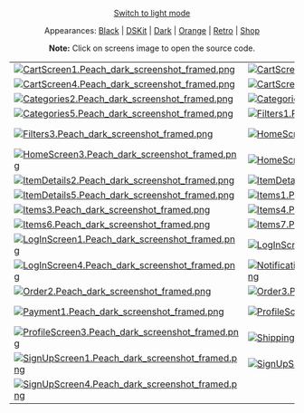 <p align='center'><a href="ScreensGallery_Peach_light.md">Switch to light mode</a></p>
<p align='center'>Appearances:
<a href="ScreensGallery_Black_dark.md">Black</a> | <a href="ScreensGallery_DSKit_dark.md">DSKit</a> | <a href="ScreensGallery_Dark_dark.md">Dark</a> | <a href="ScreensGallery_Orange_dark.md">Orange</a> | <a href="ScreensGallery_Retro_dark.md">Retro</a> | <a href="ScreensGallery_Shop_dark.md">Shop</a>
</p>
<p align='center'><b>Note:</b> Click on screens image to open the source code.</p>
<table>
<tr>
<td><a href="../DSKitExplorer/Screens/./CartScreen1.swift"><img src="Screenshots/./CartScreen1.Peach_dark_screenshot_framed.png" alt="CartScreen1.Peach_dark_screenshot_framed.png"></a></td>
<td><a href="../DSKitExplorer/Screens/./CartScreen2.swift"><img src="Screenshots/./CartScreen2.Peach_dark_screenshot_framed.png" alt="CartScreen2.Peach_dark_screenshot_framed.png"></a></td>
<td><a href="../DSKitExplorer/Screens/./CartScreen3.swift"><img src="Screenshots/./CartScreen3.Peach_dark_screenshot_framed.png" alt="CartScreen3.Peach_dark_screenshot_framed.png"></a></td>
</tr>
<tr>
<td><a href="../DSKitExplorer/Screens/./CartScreen4.swift"><img src="Screenshots/./CartScreen4.Peach_dark_screenshot_framed.png" alt="CartScreen4.Peach_dark_screenshot_framed.png"></a></td>
<td><a href="../DSKitExplorer/Screens/./CartScreen5.swift"><img src="Screenshots/./CartScreen5.Peach_dark_screenshot_framed.png" alt="CartScreen5.Peach_dark_screenshot_framed.png"></a></td>
<td><a href="../DSKitExplorer/Screens/./Categories1.swift"><img src="Screenshots/./Categories1.Peach_dark_screenshot_framed.png" alt="Categories1.Peach_dark_screenshot_framed.png"></a></td>
</tr>
<tr>
<td><a href="../DSKitExplorer/Screens/./Categories2.swift"><img src="Screenshots/./Categories2.Peach_dark_screenshot_framed.png" alt="Categories2.Peach_dark_screenshot_framed.png"></a></td>
<td><a href="../DSKitExplorer/Screens/./Categories3.swift"><img src="Screenshots/./Categories3.Peach_dark_screenshot_framed.png" alt="Categories3.Peach_dark_screenshot_framed.png"></a></td>
<td><a href="../DSKitExplorer/Screens/./Categories4.swift"><img src="Screenshots/./Categories4.Peach_dark_screenshot_framed.png" alt="Categories4.Peach_dark_screenshot_framed.png"></a></td>
</tr>
<tr>
<td><a href="../DSKitExplorer/Screens/./Categories5.swift"><img src="Screenshots/./Categories5.Peach_dark_screenshot_framed.png" alt="Categories5.Peach_dark_screenshot_framed.png"></a></td>
<td><a href="../DSKitExplorer/Screens/./Filters1.swift"><img src="Screenshots/./Filters1.Peach_dark_screenshot_framed.png" alt="Filters1.Peach_dark_screenshot_framed.png"></a></td>
<td><a href="../DSKitExplorer/Screens/./Filters2.swift"><img src="Screenshots/./Filters2.Peach_dark_screenshot_framed.png" alt="Filters2.Peach_dark_screenshot_framed.png"></a></td>
</tr>
<tr>
<td><a href="../DSKitExplorer/Screens/./Filters3.swift"><img src="Screenshots/./Filters3.Peach_dark_screenshot_framed.png" alt="Filters3.Peach_dark_screenshot_framed.png"></a></td>
<td><a href="../DSKitExplorer/Screens/./HomeScreen1.swift"><img src="Screenshots/./HomeScreen1.Peach_dark_screenshot_framed.png" alt="HomeScreen1.Peach_dark_screenshot_framed.png"></a></td>
<td><a href="../DSKitExplorer/Screens/./HomeScreen2.swift"><img src="Screenshots/./HomeScreen2.Peach_dark_screenshot_framed.png" alt="HomeScreen2.Peach_dark_screenshot_framed.png"></a></td>
</tr>
<tr>
<td><a href="../DSKitExplorer/Screens/./HomeScreen3.swift"><img src="Screenshots/./HomeScreen3.Peach_dark_screenshot_framed.png" alt="HomeScreen3.Peach_dark_screenshot_framed.png"></a></td>
<td><a href="../DSKitExplorer/Screens/./HomeScreen4.swift"><img src="Screenshots/./HomeScreen4.Peach_dark_screenshot_framed.png" alt="HomeScreen4.Peach_dark_screenshot_framed.png"></a></td>
<td><a href="../DSKitExplorer/Screens/./ItemDetails1.swift"><img src="Screenshots/./ItemDetails1.Peach_dark_screenshot_framed.png" alt="ItemDetails1.Peach_dark_screenshot_framed.png"></a></td>
</tr>
<tr>
<td><a href="../DSKitExplorer/Screens/./ItemDetails2.swift"><img src="Screenshots/./ItemDetails2.Peach_dark_screenshot_framed.png" alt="ItemDetails2.Peach_dark_screenshot_framed.png"></a></td>
<td><a href="../DSKitExplorer/Screens/./ItemDetails3.swift"><img src="Screenshots/./ItemDetails3.Peach_dark_screenshot_framed.png" alt="ItemDetails3.Peach_dark_screenshot_framed.png"></a></td>
<td><a href="../DSKitExplorer/Screens/./ItemDetails4.swift"><img src="Screenshots/./ItemDetails4.Peach_dark_screenshot_framed.png" alt="ItemDetails4.Peach_dark_screenshot_framed.png"></a></td>
</tr>
<tr>
<td><a href="../DSKitExplorer/Screens/./ItemDetails5.swift"><img src="Screenshots/./ItemDetails5.Peach_dark_screenshot_framed.png" alt="ItemDetails5.Peach_dark_screenshot_framed.png"></a></td>
<td><a href="../DSKitExplorer/Screens/./Items1.swift"><img src="Screenshots/./Items1.Peach_dark_screenshot_framed.png" alt="Items1.Peach_dark_screenshot_framed.png"></a></td>
<td><a href="../DSKitExplorer/Screens/./Items2.swift"><img src="Screenshots/./Items2.Peach_dark_screenshot_framed.png" alt="Items2.Peach_dark_screenshot_framed.png"></a></td>
</tr>
<tr>
<td><a href="../DSKitExplorer/Screens/./Items3.swift"><img src="Screenshots/./Items3.Peach_dark_screenshot_framed.png" alt="Items3.Peach_dark_screenshot_framed.png"></a></td>
<td><a href="../DSKitExplorer/Screens/./Items4.swift"><img src="Screenshots/./Items4.Peach_dark_screenshot_framed.png" alt="Items4.Peach_dark_screenshot_framed.png"></a></td>
<td><a href="../DSKitExplorer/Screens/./Items5.swift"><img src="Screenshots/./Items5.Peach_dark_screenshot_framed.png" alt="Items5.Peach_dark_screenshot_framed.png"></a></td>
</tr>
<tr>
<td><a href="../DSKitExplorer/Screens/./Items6.swift"><img src="Screenshots/./Items6.Peach_dark_screenshot_framed.png" alt="Items6.Peach_dark_screenshot_framed.png"></a></td>
<td><a href="../DSKitExplorer/Screens/./Items7.swift"><img src="Screenshots/./Items7.Peach_dark_screenshot_framed.png" alt="Items7.Peach_dark_screenshot_framed.png"></a></td>
<td><a href="../DSKitExplorer/Screens/./Items8.swift"><img src="Screenshots/./Items8.Peach_dark_screenshot_framed.png" alt="Items8.Peach_dark_screenshot_framed.png"></a></td>
</tr>
<tr>
<td><a href="../DSKitExplorer/Screens/./LogInScreen1.swift"><img src="Screenshots/./LogInScreen1.Peach_dark_screenshot_framed.png" alt="LogInScreen1.Peach_dark_screenshot_framed.png"></a></td>
<td><a href="../DSKitExplorer/Screens/./LogInScreen2.swift"><img src="Screenshots/./LogInScreen2.Peach_dark_screenshot_framed.png" alt="LogInScreen2.Peach_dark_screenshot_framed.png"></a></td>
<td><a href="../DSKitExplorer/Screens/./LogInScreen3.swift"><img src="Screenshots/./LogInScreen3.Peach_dark_screenshot_framed.png" alt="LogInScreen3.Peach_dark_screenshot_framed.png"></a></td>
</tr>
<tr>
<td><a href="../DSKitExplorer/Screens/./LogInScreen4.swift"><img src="Screenshots/./LogInScreen4.Peach_dark_screenshot_framed.png" alt="LogInScreen4.Peach_dark_screenshot_framed.png"></a></td>
<td><a href="../DSKitExplorer/Screens/./NotificationsScreen1.swift"><img src="Screenshots/./NotificationsScreen1.Peach_dark_screenshot_framed.png" alt="NotificationsScreen1.Peach_dark_screenshot_framed.png"></a></td>
<td><a href="../DSKitExplorer/Screens/./Order1.swift"><img src="Screenshots/./Order1.Peach_dark_screenshot_framed.png" alt="Order1.Peach_dark_screenshot_framed.png"></a></td>
</tr>
<tr>
<td><a href="../DSKitExplorer/Screens/./Order2.swift"><img src="Screenshots/./Order2.Peach_dark_screenshot_framed.png" alt="Order2.Peach_dark_screenshot_framed.png"></a></td>
<td><a href="../DSKitExplorer/Screens/./Order3.swift"><img src="Screenshots/./Order3.Peach_dark_screenshot_framed.png" alt="Order3.Peach_dark_screenshot_framed.png"></a></td>
<td><a href="../DSKitExplorer/Screens/./Order4.swift"><img src="Screenshots/./Order4.Peach_dark_screenshot_framed.png" alt="Order4.Peach_dark_screenshot_framed.png"></a></td>
</tr>
<tr>
<td><a href="../DSKitExplorer/Screens/./Payment1.swift"><img src="Screenshots/./Payment1.Peach_dark_screenshot_framed.png" alt="Payment1.Peach_dark_screenshot_framed.png"></a></td>
<td><a href="../DSKitExplorer/Screens/./ProfileScreen1.swift"><img src="Screenshots/./ProfileScreen1.Peach_dark_screenshot_framed.png" alt="ProfileScreen1.Peach_dark_screenshot_framed.png"></a></td>
<td><a href="../DSKitExplorer/Screens/./ProfileScreen2.swift"><img src="Screenshots/./ProfileScreen2.Peach_dark_screenshot_framed.png" alt="ProfileScreen2.Peach_dark_screenshot_framed.png"></a></td>
</tr>
<tr>
<td><a href="../DSKitExplorer/Screens/./ProfileScreen3.swift"><img src="Screenshots/./ProfileScreen3.Peach_dark_screenshot_framed.png" alt="ProfileScreen3.Peach_dark_screenshot_framed.png"></a></td>
<td><a href="../DSKitExplorer/Screens/./Shipping1.swift"><img src="Screenshots/./Shipping1.Peach_dark_screenshot_framed.png" alt="Shipping1.Peach_dark_screenshot_framed.png"></a></td>
<td><a href="../DSKitExplorer/Screens/./Shipping2.swift"><img src="Screenshots/./Shipping2.Peach_dark_screenshot_framed.png" alt="Shipping2.Peach_dark_screenshot_framed.png"></a></td>
</tr>
<tr>
<td><a href="../DSKitExplorer/Screens/./SignUpScreen1.swift"><img src="Screenshots/./SignUpScreen1.Peach_dark_screenshot_framed.png" alt="SignUpScreen1.Peach_dark_screenshot_framed.png"></a></td>
<td><a href="../DSKitExplorer/Screens/./SignUpScreen2.swift"><img src="Screenshots/./SignUpScreen2.Peach_dark_screenshot_framed.png" alt="SignUpScreen2.Peach_dark_screenshot_framed.png"></a></td>
<td><a href="../DSKitExplorer/Screens/./SignUpScreen3.swift"><img src="Screenshots/./SignUpScreen3.Peach_dark_screenshot_framed.png" alt="SignUpScreen3.Peach_dark_screenshot_framed.png"></a></td>
</tr>
<tr>
<td><a href="../DSKitExplorer/Screens/./SignUpScreen4.swift"><img src="Screenshots/./SignUpScreen4.Peach_dark_screenshot_framed.png" alt="SignUpScreen4.Peach_dark_screenshot_framed.png"></a></td>
</tr>
</table>
